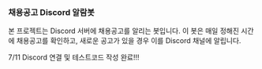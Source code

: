 <h3>채용공고 Discord 알람봇</h3>

본 프로젝트는 Discord 서버에 채용공고를 알리는 봇입니다.
이 봇은 매일 정해진 시간에 채용공고를 확인하고, 새로운 공고가 있을 경우 이를 Discord 채널에 알립니다.

7/11 Discord 연결 및 테스트코드 작성 완료!!!